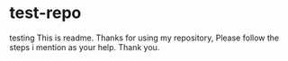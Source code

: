 # test-repo
testing
This is readme. Thanks for using my repository, Please follow the steps i mention as your help. Thank you.
